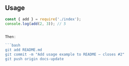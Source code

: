 ## Usage

```js
const { add } = require('./index');
console.log(add(2, 3)); // 5


Then:

```bash
git add README.md
git commit -m "Add usage example to README – closes #2"
git push origin docs-update
